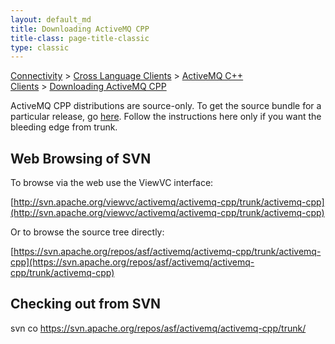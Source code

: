 ```yaml
---
layout: default_md
title: Downloading ActiveMQ CPP 
title-class: page-title-classic
type: classic
---
```


[Connectivity](connectivity) > [Cross Language Clients](cross-language-clients) > [ActiveMQ C++ Clients](activemq-c-clients) > [Downloading ActiveMQ CPP](downloading-activemq-cpp)


ActiveMQ CPP distributions are source-only. To get the source bundle for a particular release, go [here](download). Follow the instructions here only if you want the bleeding edge from trunk.

Web Browsing of SVN
-------------------

To browse via the web use the ViewVC interface:

[http://svn.apache.org/viewvc/activemq/activemq-cpp/trunk/activemq-cpp](http://svn.apache.org/viewvc/activemq/activemq-cpp/trunk/activemq-cpp)

Or to browse the source tree directly:

[https://svn.apache.org/repos/asf/activemq/activemq-cpp/trunk/activemq-cpp](https://svn.apache.org/repos/asf/activemq/activemq-cpp/trunk/activemq-cpp)

Checking out from SVN 
----------------------

svn co https://svn.apache.org/repos/asf/activemq/activemq-cpp/trunk/

